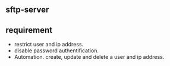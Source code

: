 ## sftp-server

## requirement
* restrict user and ip address.
* disable password authentification.
* Automation. create, update and delete a user and ip address.
